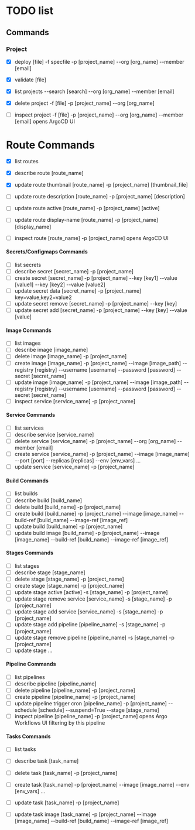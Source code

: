 
# TODO list

## Commands

### Project

- [x] deploy [file] -f specfile -p [project_name] --org [org_name] --member [email]
- [x] validate [file]

- [x] list projects --search [search] --org [org_name] --member [email]
- [x] delete project -f [file] -p [project_name] --org [org_name]

- [ ] inspect project -f [file] -p [project_name] --org [org_name] --member [email] opens ArgoCD UI

# Route Commands

- [x] list routes
- [x] describe route [route_name]
- [x] update route thumbnail [route_name] -p [project_name] [thumbnail_file]
- [ ] update route description [route_name] -p [project_name] [description]
- [ ] update route active [route_name] -p [project_name] [active]
- [ ] update route display-name [route_name] -p [project_name] [display_name]
- [ ] inspect route [route_name] -p [project_name] 
opens ArgoCD UI


#### Secrets/Configmaps Commands

- [ ] list secrets
- [ ] describe secret [secret_name] -p [project_name]
- [ ] create secret [secret_name] -p [project_name] --key [key1] --value [value1] --key [key2] --value [value2]
- [ ] update secret data [secret_name] -p [project_name] key=value;key2=value2
- [ ] update secret remove [secret_name] -p [project_name] --key [key]
- [ ] update secret add [secret_name] -p [project_name] --key [key] --value [value]

#### Image Commands

- [ ] list images
- [ ] describe image [image_name]
- [ ] delete image [image_name] -p [project_name]
- [ ] create image [image_name] -p [project_name] --image [image_path] --registry [registry] --username [username] --password [password] --secret [secret_name] 
- [ ] update image [image_name] -p [project_name] --image [image_path] --registry [registry] --username [username] --password [password] --secret [secret_name]
- [ ] inspect service [service_name] -p [project_name]

#### Service Commands

- [ ] list services
- [ ] describe service [service_name]
- [ ] delete service [service_name] -p [project_name] --org [org_name] --member [email]
- [ ] create service [service_name] -p [project_name] --image [image_name] --port [port] --replicas [replicas] --env [env_vars] ...
- [ ] update service [service_name] -p [project_name]

#### Build Commands

- [ ] list builds
- [ ] describe build [build_name]
- [ ] delete build [build_name] -p [project_name]
- [ ] create build [build_name] -p [project_name] --image [image_name] --build-ref [build_name] --image-ref [image_ref]
- [ ] update build [build_name] -p [project_name]
- [ ] update build image [build_name] -p [project_name] --image [image_name] --build-ref [build_name] --image-ref [image_ref]

#### Stages Commands

- [ ] list stages
- [ ] describe stage [stage_name]
- [ ] delete stage [stage_name] -p [project_name]
- [ ] create stage [stage_name] -p [project_name]
- [ ] update stage active [active] -s [stage_name] -p [project_name]
- [ ] update stage remove service [service_name] -s [stage_name] -p [project_name]
- [ ] update stage add service [service_name] -s [stage_name] -p [project_name]
- [ ] update stage add pipeline [pipeline_name] -s [stage_name] -p [project_name]
- [ ] update stage remove pipeline [pipeline_name] -s [stage_name] -p [project_name]
- [ ] update stage ...

#### Pipeline Commands

- [ ] list pipelines
- [ ] describe pipeline [pipeline_name]
- [ ] delete pipeline [pipeline_name] -p [project_name]
- [ ] create pipeline [pipeline_name] -p [project_name]
- [ ] update pipeline trigger cron [pipeline_name] -p [project_name] --schedule [schedule] --suspend=True --stage [stage_name]
- [ ] inspect pipeline [pipeline_name] -p [project_name]
 opens Argo Workflows UI filtering by this pipeline

#### Tasks Commands

- [ ] list tasks
- [ ] describe task [task_name]
- [ ] delete task [task_name] -p [project_name]
- [ ] create task [task_name] -p [project_name] --image [image_name] --env [env_vars] ...
- [ ] update task [task_name] -p [project_name]
- [ ] update task image [task_name] -p [project_name] --image [image_name] --build-ref [build_name] --image-ref [image_ref]

